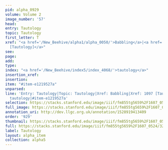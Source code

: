 ```yaml
---
pid: alpha_0929
volume: Volume 2
image_number: '57'
head: 
entry: Tautology
topic: Tautology
first_letter: T
xref: "<a href='/New_Beehive/alpha1/alpha_0050/'>Babbling</a>|<a href='/New_Beehive/toc/toc2_213/'>1097
  [Tautology]</a>"
see: 
page: 
add: 
type: 
index: "<a href='/New_Beehive/index5/index_4068/'>tautology</a>"
insertion_xref: 
insertion: 
item: "#item-e1219527a"
unparsed: 
line: 'Entry: Tautology|Topic: Tautology|Xref: Babbling|Xref: 1097 [Tautology]|Index:
  tautology|#item-e1219527a'
selection: https://stacks.stanford.edu/image/iiif/fm855tg5659%2F1607_0524/325,2324,3132,369/full/0/default.jpg
full_image: https://stacks.stanford.edu/image/iiif/fm855tg5659%2F1607_0524/full/full/0/default.jpg
annotation_uri: http://dev.llgc.org.uk/annotation/1528919413409
order: '929'
thumbnail: https://stacks.stanford.edu/image/iiif/fm855tg5659%2F1607_0524/325,2324,600,180/250,/0/default.jpg
full: https://stacks.stanford.edu/image/iiif/fm855tg5659%2F1607_0524/325,2324,3132,369/full/0/default.jpg
label: Tautology
layout: alpha_item
collection: alpha5
---
```

